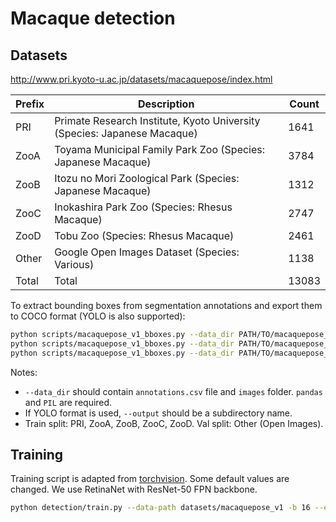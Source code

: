 # Macaque detection

## Datasets

http://www.pri.kyoto-u.ac.jp/datasets/macaquepose/index.html

Prefix | Description | Count
-------|-------------|-------
PRI    | Primate Research Institute, Kyoto University (Species: Japanese Macaque) | 1641
ZooA   | Toyama Municipal Family Park Zoo (Species: Japanese Macaque) | 3784
ZooB   | Itozu no Mori Zoological Park (Species: Japanese Macaque) | 1312
ZooC   | Inokashira Park Zoo (Species: Rhesus Macaque) | 2747
ZooD   | Tobu Zoo (Species: Rhesus Macaque) | 2461
Other  | Google Open Images Dataset (Species: Various) | 1138
Total  | Total | 13083

To extract bounding boxes from segmentation annotations and export them to COCO format (YOLO is also supported):

```bash
python scripts/macaquepose_v1_bboxes.py --data_dir PATH/TO/macaquepose_v1 --output train.json --split train --format coco
python scripts/macaquepose_v1_bboxes.py --data_dir PATH/TO/macaquepose_v1 --output val.json --split val --format coco
python scripts/macaquepose_v1_bboxes.py --data_dir PATH/TO/macaquepose_v1 --output all.json --split all --format coco
```

Notes:

- `--data_dir` should contain `annotations.csv` file and `images` folder. `pandas` and `PIL` are required.
- If YOLO format is used, `--output` should be a subdirectory name.
- Train split: PRI, ZooA, ZooB, ZooC, ZooD. Val split: Other (Open Images).

## Training

Training script is adapted from [torchvision](https://github.com/pytorch/vision/tree/main/references/detection). Some default values are changed. We use RetinaNet with ResNet-50 FPN backbone.

```bash
python detection/train.py --data-path datasets/macaquepose_v1 -b 16 --epochs 5 --pretrained --amp 
```

